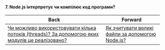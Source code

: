 #### 7. Node.js інтерпретує чи компілює код програми?



| Back | Forward |
|---|---|
| [Чи можливо використовувати кілька потоків (threads)? За допомогою яких модулів це реалізовано?](/ua/junior/nodejs/can-we-use-multiple-threads-what-modules-make-this-possible.md)  | [Як зчитувати великі файли за допомогою Node.js?](/ua/junior/nodejs/how-to-read-large-files-in-nodejs.md) |